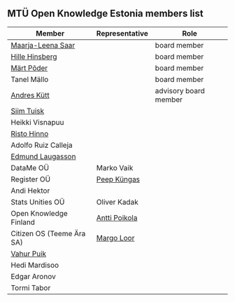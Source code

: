 ## MTÜ Open Knowledge Estonia members list

| Member | Representative | Role | 
|--|--|--| 
| [Maarja-Leena Saar](https://github.com/infokujur) |  | board member | 
| [Hille Hinsberg](https://github.com/Hillehinsberg) |  | board member | 
| [Märt Põder](https://github.com/boamaod) |  | board member | 
| Tanel Mällo |  | board member | 
| [Andres Kütt](https://github.com/andreskytt) |  | advisory board member | 
| [Siim Tuisk](https://github.com/luuletaja) |  |  | 
| Heikki Visnapuu |  |  | 
| [Risto Hinno](https://github.com/rristo) |  |  | 
| Adolfo Ruiz Calleja |  |  | 
| [Edmund Laugasson](https://github.com/edmundlaugasson) |  |  | 
| DataMe OÜ | Marko Vaik |  | 
| Register OÜ | [Peep Küngas](https://github.com/peepkungas) |  |
| Andi Hektor |  |  | 
| Stats Unities OÜ | Oliver Kadak |  |
| Open Knowledge Finland | [Antti Poikola](https://github.com/apoikola) |  | 
| Citizen OS (Teeme Ära SA) | [Margo Loor](https://github.com/loorm) |  |
| [Vahur Puik](https://github.com/puik) |  |  |
| Hedi Mardisoo |  |  | 
| Edgar Aronov |  |  | 
| Tormi Tabor |  |  |
